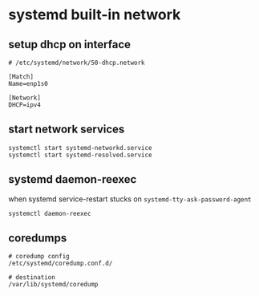 # systemd built-in network

## setup dhcp on interface

    # /etc/systemd/network/50-dhcp.network

    [Match]
    Name=enp1s0

    [Network]
    DHCP=ipv4

## start network services

    systemctl start systemd-networkd.service
    systemctl start systemd-resolved.service

## systemd daemon-reexec

when systemd service-restart stucks on `systemd-tty-ask-password-agent`

    systemctl daemon-reexec

## coredumps

    # coredump config
    /etc/systemd/coredump.conf.d/
    
    # destination
    /var/lib/systemd/coredump
